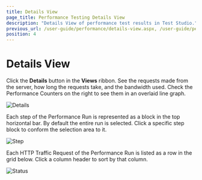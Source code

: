 ```yaml
---
title: Details View
page_title: Performance Testing Details View
description: "Details View of performance test results in Test Studio."
previous_url: /user-guide/performance/details-view.aspx, /user-guide/performance/details-view
position: 4
---
```

# Details View

Click the **Details** button in the **Views** ribbon. See the requests made from the server, how long the requests take, and the bandwidth used. Check the Performance Counters on the right to see them in an overlaid line graph.

![Details][1]

Each step of the Performance Run is represented as a block in the top horizontal bar. By default the entire run is selected. Click a specific step block to conform the selection area to it. 

![Step][2]

Each HTTP Traffic Request of the Performance Run is listed as a row in the grid below. Click a column header to sort by that column.

![Status][3]

[1]: /img/features/testing-types/performance-testing/details-view/fig1.png
[2]: /img/features/testing-types/performance-testing/details-view/fig2.png
[3]: /img/features/testing-types/performance-testing/details-view/fig3.png
